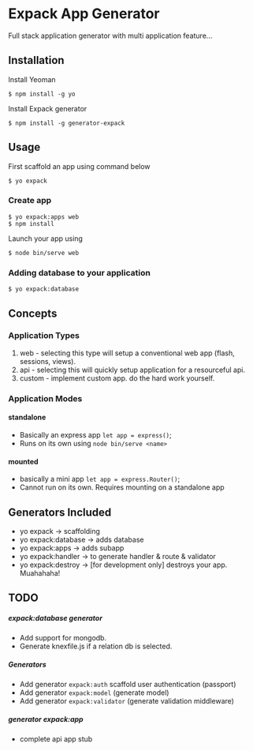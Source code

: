 # Expack App Generator

Full stack application generator with multi application feature...

## Installation

Install Yeoman

    $ npm install -g yo
    
Install Expack generator

    $ npm install -g generator-expack
    
## Usage

First scaffold an app using command below
    
    $ yo expack
    
### Create app

    $ yo expack:apps web
    $ npm install
    
Launch your app using

    $ node bin/serve web
    
### Adding database to your application

    $ yo expack:database
    
## Concepts

### Application Types

1. web - selecting this type will setup a conventional web app (flash, sessions, views).
2. api - selecting this will quickly setup application for a resourceful api.
3. custom - implement custom app. do the hard work yourself.

### Application Modes

#### standalone 

- Basically an express app `let app = express()`;
- Runs on its own using `node bin/serve <name>`

#### mounted 

- basically a mini app `let app = express.Router()`;
- Cannot run on its own. Requires mounting on a standalone app

## Generators Included

- yo expack -> scaffolding
- yo expack:database -> adds database
- yo expack:apps -> adds subapp
- yo expack:handler -> to generate handler & route & validator
- yo expack:destroy -> [for development only] destroys your app. Muahahaha! 

## TODO

##### expack:database generator

- Add support for mongodb.
- Generate knexfile.js if a relation db is selected.

##### Generators

- Add generator `expack:auth` scaffold user authentication (passport)
- Add generator `expack:model` (generate model)
- Add generator `expack:validator` (generate validation middleware)

##### generator expack:app 

- complete api app stub
